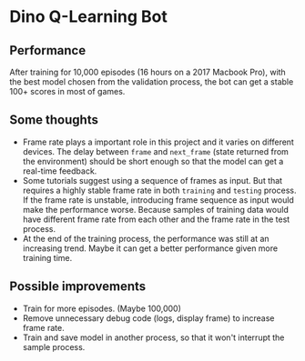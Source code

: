 # Dino Q-Learning Bot

## Performance

After training for 10,000 episodes (16 hours on a 2017 Macbook Pro), with the best model chosen from the validation process, the bot can get a stable 100+ scores in most of games.

## Some thoughts

- Frame rate plays a important role in this project and it varies on different devices. The delay between `frame` and `next_frame` (state returned from the environment) should be short enough so that the model can get a real-time feedback.
- Some tutorials suggest using a sequence of frames as input. But that requires a highly stable frame rate in both `training` and `testing` process. If the frame rate is unstable, introducing frame sequence as input would make the performance worse. Because samples of training data would have different frame rate from each other and the frame rate in the test process.
- At the end of the training process, the performance was still at an increasing trend. Maybe it can get a better performance given more training time.

## Possible improvements

- Train for more episodes. (Maybe 100,000)
- Remove unnecessary debug code (logs, display frame) to increase frame rate.
- Train and save model in another process, so that it won't interrupt the sample process.
